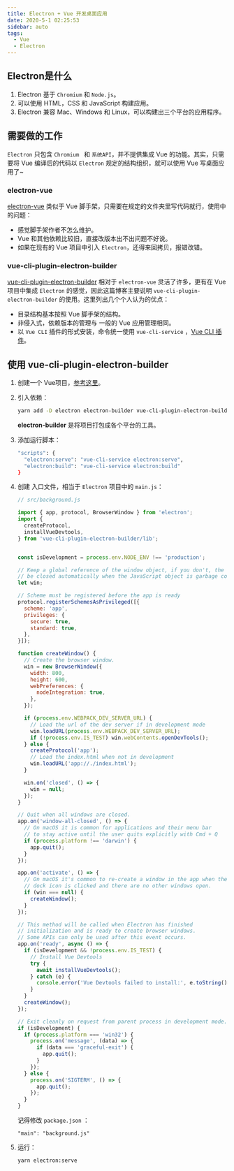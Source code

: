 ```yaml
---
title: Electron + Vue 开发桌面应用
date: 2020-5-1 02:25:53
sidebar: auto
tags:
  - Vue
  - Electron
---
```


## Electron是什么

1. Electron 基于 `Chromium` 和 `Node.js`。
2. 可以使用 HTML，CSS 和 JavaScript 构建应用。
3. Electron 兼容 Mac、Windows 和 Linux，可以构建出三个平台的应用程序。

## 需要做的工作

`Electron` 只包含 `Chromium ` 和 `系统API`，并不提供集成 Vue 的功能。其实，只需要将 Vue 编译后的代码以 `Electron` 规定的结构组织，就可以使用 Vue 写桌面应用了~

### electron-vue

[electron-vue](https://github.com/SimulatedGREG/electron-vue) 类似于 Vue 脚手架，只需要在规定的文件夹里写代码就行，使用中的问题：

- 感觉脚手架作者不怎么维护。
- Vue 和其他依赖比较旧，直接改版本出不出问题不好说。
- 如果在现有的 Vue 项目中引入 `Electron`，还得来回拷贝，报错改错。

### vue-cli-plugin-electron-builder

[vue-cli-plugin-electron-builder](https://github.com/nklayman/vue-cli-plugin-electron-builder) 相对于 `electron-vue` 灵活了许多，更有在 Vue 项目中集成 `Electron` 的感觉，因此这篇博客主要说明 `vue-cli-plugin-electron-builder` 的使用。这里列出几个个人认为的优点：

- 目录结构基本按照 Vue 脚手架的结构。
- 非侵入式，依赖版本的管理与 一般的 Vue 应用管理相同。
- 以 `Vue CLI` 插件的形式安装，命令统一使用 `vue-cli-service` ，[Vue CLI  插件](https://cli.vuejs.org/zh/guide/plugins-and-presets.html#插件)。

## 使用 vue-cli-plugin-electron-builder

1. 创建一个 Vue项目，[参考这里](https://cli.vuejs.org/zh/guide/creating-a-project.html#vue-create)。

2. 引入依赖：
   ```bash
   yarn add -D electron electron-builder vue-cli-plugin-electron-builder
   ```

   **electron-builder** 是将项目打包成各个平台的工具。

3. 添加运行脚本：

   ```bash
   "scripts": {
     "electron:serve": "vue-cli-service electron:serve",
     "electron:build": "vue-cli-service electron:build"
   }
   ```
   
4. 创建 入口文件，相当于 `Electron` 项目中的 `main.js`：

   ```javascript
   // src/background.js
   
   import { app, protocol, BrowserWindow } from 'electron';
   import {
     createProtocol,
     installVueDevtools,
   } from 'vue-cli-plugin-electron-builder/lib';
   

   const isDevelopment = process.env.NODE_ENV !== 'production';
   
   // Keep a global reference of the window object, if you don't, the window will
   // be closed automatically when the JavaScript object is garbage collected.
   let win;
   
   // Scheme must be registered before the app is ready
   protocol.registerSchemesAsPrivileged([{
     scheme: 'app',
     privileges: {
       secure: true,
       standard: true,
     },
   }]);
   
   function createWindow() {
     // Create the browser window.
     win = new BrowserWindow({
       width: 800,
       height: 600,
       webPreferences: {
         nodeIntegration: true,
       },
     });
   
     if (process.env.WEBPACK_DEV_SERVER_URL) {
       // Load the url of the dev server if in development mode
       win.loadURL(process.env.WEBPACK_DEV_SERVER_URL);
       if (!process.env.IS_TEST) win.webContents.openDevTools();
     } else {
       createProtocol('app');
       // Load the index.html when not in development
       win.loadURL('app://./index.html');
     }
   
     win.on('closed', () => {
       win = null;
     });
   }
   
   // Quit when all windows are closed.
   app.on('window-all-closed', () => {
     // On macOS it is common for applications and their menu bar
     // to stay active until the user quits explicitly with Cmd + Q
     if (process.platform !== 'darwin') {
       app.quit();
     }
   });
   
   app.on('activate', () => {
     // On macOS it's common to re-create a window in the app when the
     // dock icon is clicked and there are no other windows open.
     if (win === null) {
       createWindow();
     }
   });
   
   // This method will be called when Electron has finished
   // initialization and is ready to create browser windows.
   // Some APIs can only be used after this event occurs.
   app.on('ready', async () => {
     if (isDevelopment && !process.env.IS_TEST) {
       // Install Vue Devtools
       try {
         await installVueDevtools();
       } catch (e) {
         console.error('Vue Devtools failed to install:', e.toString());
       }
     }
     createWindow();
   });
   
   // Exit cleanly on request from parent process in development mode.
   if (isDevelopment) {
     if (process.platform === 'win32') {
       process.on('message', (data) => {
         if (data === 'graceful-exit') {
           app.quit();
         }
       });
     } else {
       process.on('SIGTERM', () => {
         app.quit();
       });
     }
   }
   
   ```
   
   记得修改 `package.json` ：
   
   ```
   "main": "background.js"
   ```
   
5. 运行：

   ```bash
   yarn electron:serve
   ```

   